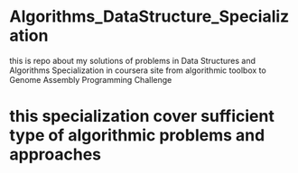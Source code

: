 # Algorithms_DataStructure_Specialization
this is repo about my solutions of problems in Data Structures and Algorithms Specialization in coursera site from algorithmic toolbox to Genome Assembly Programming Challenge

# this specialization cover sufficient type of algorithmic problems and approaches
